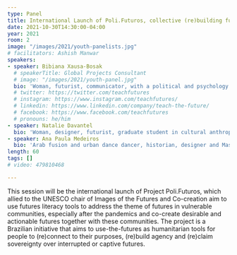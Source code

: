 ```yaml
---
type: Panel
title: International Launch of Poli.Futuros, collective (re)building futures in vulnerable communities after the pandemic
date: 2021-10-30T14:30:00-04:00
year: 2021
room: 2
image: "/images/2021/youth-panelists.jpg"
# facilitators: Ashish Manwar
speakers:
- speaker: Bibiana Xausa-Bosak
  # speakerTitle: Global Projects Consultant
  # image: "/images/2021/youth-panel.jpg"
  bio: 'Woman, futurist, communicator, with a political and psychology background from my grandparents. A real mixed bag of ethnicities, with native Brazilian, German, Hungarian, Italian, Portuguese and Spanish ancestry. A world citizen in love with the worlds cultures, creeds and peoples. I had to (re)construct my future many times, and as I write, my future is currently interrupted by a sudden job loss. Living my own version of the need to reconstruct personal futures.'
  # twitter: https://twitter.com/teachfutures
  # instagram: https://www.instagram.com/teachfutures/
  # linkedin: https://www.linkedin.com/company/teach-the-future/
  # facebook: https://www.facebook.com/teachfutures
  # pronouns: he/him
- speaker: Natalie Davantel
  bio: 'Woman, designer, futurist, graduate student in cultural anthropology. Paulistana who learned early on, with her grandmother, the passion for people, the power of collective connections and the belief that we can still rebuild the world. She discovered in the ability to imagine futures a tool to create resilience in the face of the need to constantly rebuild.'
- speaker: Ana Paula Medeiros
  bio: 'Arab fusion and urban dance dancer, historian, designer and Master in Technology and Society from UTFPR. Trainer, professor and researcher in the field of design & culture, her research covers topics related to future studies, Afrofuturism and its relations in the world of fashion and design, including gender, race and class relations. She is the coordinator of the Curly Pride March of Curitiba and the creator of the Decolonial Futurisms page.'
length: 60
tags: []
# video: 479810468

---
```


This session will be the international launch of Project Poli.Futuros, which allied to the UNESCO chair of Images of the Futures and Co-creation aim to use futures literacy tools to address the theme of futures in vulnerable communities, especially after the pandemics and co-create desirable and actionable futures together with these communities. The project is a Brazilian initiative that aims to use-the-futures as humanitarian tools for people to (re)connect to their purposes, (re)build agency and (re)claim sovereignty over interrupted or captive futures. 